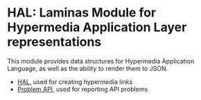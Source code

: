 HAL: Laminas Module for Hypermedia Application Layer representations
================================================================

This module provides data structures for Hypermedia Application Language, as
well as the ability to render them to JSON.

- [HAL](http://tools.ietf.org/html/draft-kelly-json-hal-03), used for creating
  hypermedia links
- [Problem API](http://tools.ietf.org/html/draft-nottingham-http-problem-02),
  used for reporting API problems

